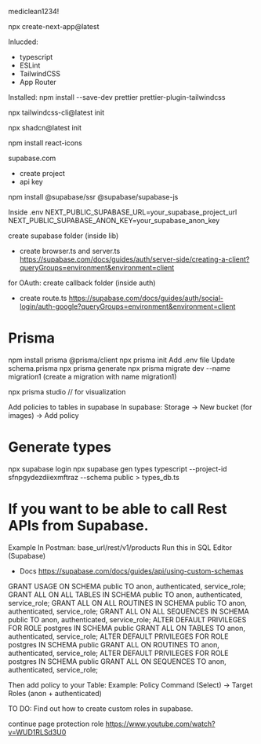 mediclean1234!

npx create-next-app@latest

Inlucded:

- typescript
- ESLint
- TailwindCSS
- App Router

Installed:
npm install --save-dev prettier prettier-plugin-tailwindcss

npx tailwindcss-cli@latest init

npx shadcn@latest init

npm install react-icons

supabase.com
- create project
- api key

npm install @supabase/ssr @supabase/supabase-js

Inside .env
NEXT_PUBLIC_SUPABASE_URL=your_supabase_project_url
NEXT_PUBLIC_SUPABASE_ANON_KEY=your_supabase_anon_key

create supabase folder (inside lib)
- create browser.ts and server.ts
https://supabase.com/docs/guides/auth/server-side/creating-a-client?queryGroups=environment&environment=client

for OAuth:
create callback folder (inside auth)
- create route.ts
https://supabase.com/docs/guides/auth/social-login/auth-google?queryGroups=environment&environment=client

# Prisma
npm install prisma @prisma/client
npx prisma init
Add .env file
Update schema.prisma
npx prisma generate
npx prisma migrate dev --name migration1 (create a migration with name migration1)

npx prisma studio  // for visualization

Add policies to tables in supabase 
In supabase: Storage -> New bucket (for images) -> Add policy

# Generate types
npx supabase login
npx supabase gen types typescript --project-id sfnpgydezdiiexmftraz --schema public > types_db.ts 


# If you want to be able to call Rest APIs from Supabase.
Example In Postman: base_url/rest/v1/products
Run this in SQL Editor (Supabase)

- Docs https://supabase.com/docs/guides/api/using-custom-schemas

GRANT USAGE ON SCHEMA public TO anon, authenticated, service_role;
GRANT ALL ON ALL TABLES IN SCHEMA public TO anon, authenticated, service_role;
GRANT ALL ON ALL ROUTINES IN SCHEMA public TO anon, authenticated, service_role;
GRANT ALL ON ALL SEQUENCES IN SCHEMA public TO anon, authenticated, service_role;
ALTER DEFAULT PRIVILEGES FOR ROLE postgres IN SCHEMA public GRANT ALL ON TABLES TO anon, authenticated, service_role;
ALTER DEFAULT PRIVILEGES FOR ROLE postgres IN SCHEMA public GRANT ALL ON ROUTINES TO anon, authenticated, service_role;
ALTER DEFAULT PRIVILEGES FOR ROLE postgres IN SCHEMA public GRANT ALL ON SEQUENCES TO anon, authenticated, service_role;

Then add policy to your Table:
Example: Policy Command (Select) -> Target Roles (anon + authenticated)


TO DO:
Find out how to create custom roles in supabase.


continue page protection role
https://www.youtube.com/watch?v=WUD1RLSd3U0